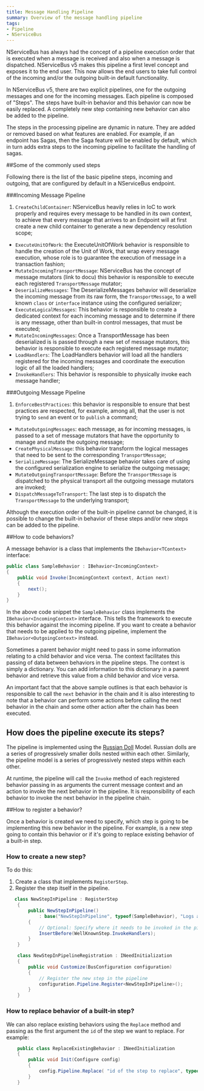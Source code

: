 ```yaml
---
title: Message Handling Pipeline
summary: Overview of the message handling pipeline 
tags:
- Pipeline
- NServiceBus
---
```


NServiceBus has always had the concept of a pipeline execution order that is executed when a message is received and also when a message is dispatched. NServiceBus v5 makes this pipeline a first level concept and exposes it to the end user.
This now allows the end users to take full control of the incoming and/or the outgoing built-in default functionality.

In NServiceBus v5, there are two explicit pipelines, one for the outgoing messages and one for the incoming messages. Each pipeline is composed of "Steps". The steps have built-in behavior and this behavior can now be easily replaced. A completely new step containing new behavior can also be added to the pipeline. 

The steps in the processing pipeline are dynamic in nature. They are added or removed based on what features are enabled. For example, if an endpoint has Sagas, then the Saga feature will be enabled by default, which in turn adds extra steps to the incoming pipeline to facilitate the handling of sagas. 

##Some of the commonly used steps

Following there is the list of the basic pipeline steps, incoming and outgoing, that are configured by default in a NServiceBus endpoint.

###Incoming Message Pipeline

1. `CreateChildContainer`: NServiceBus heavily relies in IoC to work properly and requires every message to be handled in its own context, to achieve that every message that arrives to an Endpoint will at first create a new child container to generate a new dependency resolution scope; 
* `ExecuteUnitOfWork`: the ExecuteUnitOfWork behavior is responsible to handle the creation of the Unit of Work, that wrap every message execution, whose role is to guarantee the execution of message in a transaction fashion;
* `MutateIncomingTransportMessage`: NServiceBus has the concept of message mutators (link to docu) this behavior is responsible to execute each registered `TransportMessage` mutator;
* `DeserializeMessages`: The DeserializeMessages behavior will deserialize the incoming message from its raw form, the `TransportMessage`, to a well known `class` or `interface` instance using the configured serializer;
* `ExecuteLogicalMessages`: This behavior is responsible to create a dedicated context for each incoming message and to determine if there is any message, other than built-in control messages, that must be executed;
* `MutateIncomingMessages`: Once a TransportMessage has been deserialized is is passed through a new set of message mutators, this behavior is responsible to execute each registered message mutator;
* `LoadHandlers`: The LoadHandlers behavior will load all the handlers registered for the incoming messages and coordinate the execution logic of all the loaded handlers;
* `InvokeHandlers`: This behavior is responsible to physically invoke each message handler;

###Outgoing Message Pipeline

1. `EnforceBestPractices`: this behavior is responsible to ensure that best practices are respected, for example, among all, that the user is not trying to `send` an event or to `publish` a command;
* `MutateOutgoingMessages`: each message, as for incoming messages, is passed to a set of message mutators that have the opportunity to manage and mutate the outgoing message;
* `CreatePhysicalMessage`: this behavior transform the logical messages that need to be sent to the corresponding `TransportMessage`;
* `SerializeMessage`: The SerializeMessage behavior takes care of using the configured serialization engine to serialize the outgoing message;
* `MutateOutgoingTransportMessage`: Before the `TransportMessage` is dispatched to the physical transport all the outgoing message mutators are invoked;
* `DispatchMessageToTransport`: The last step is to dispatch the `TransportMessage` to the underlying transport;

Although the execution order of the built-in pipeline cannot be changed, it is possible to change the built-in behavior of these steps and/or new steps can be added to the pipeline. 

##How to code behaviors?

A message behavior is a class that implements the `IBehavior<TContext>` interface:

```c#
public class SampleBehavior : IBehavior<IncomingContext>
{
    public void Invoke(IncomingContext context, Action next)
    {
    	next();
    }
}
```

In the above code snippet the `SampleBehavior` class implements the `IBehavior<IncomingContext>` interface. This tells the framework to execute this behavior against the incoming pipeline. If you want to create a behavior that needs to be applied to the outgoing pipeline, implement the `IBehavior<OutgoingContext>` instead. 

Sometimes a parent behavior might need to pass in some information relating to a child behavior and vice versa. The context facilitates this passing of data between behaviors in the pipeline steps. The context is simply a dictionary. You can add information to this dictionary in a parent behavior and retrieve this value from a child behavior and vice versa. 

An important fact that the above sample outlines is that each behavior is responsible to call the `next` behavior in the chain and it is also interesting to note that a behavior can perform some actions before calling the next behavior in the chain and some other action after the chain has been executed.

## How does the pipeline execute its steps?

The pipeline is implemented using the [Russian Doll](http://en.wikipedia.org/wiki/Matryoshka_doll) Model. Russian dolls are a series of progressively smaller dolls nested within each other. Similarly, the pipeline model is a series of progressively nested steps within each other. 

At runtime, the pipeline will call the `Invoke` method of each registered behavior passing in as arguments the current message context and an action to invoke the next behavior in the pipeline. It is responsibility of each behavior to invoke the next behavior in the pipeline chain.

##How to register a behavior?

Once a behavior is created we need to specify, which step is going to be implementing this new behavior in the pipeline. For example, is a new step going to contain this behavior or if it's going to replace existing behavior of a built-in step.

### How to create a new step?

To do this:

1. Create a class that implements `RegisterStep`.
2. Register the step itself in the pipeline.


```c#
   class NewStepInPipeline : RegisterStep
    {
        public NewStepInPipeline()
            : base("NewStepInPipeline", typeof(SampleBehavior), "Logs a warning when a message takes too long to process")
        {
            // Optional: Specify where it needs to be invoked in the pipeline, for example InsertBefore or InsertAfter:
            InsertBefore(WellKnownStep.InvokeHandlers);
        }
    }

    class NewStepInPipelineRegistration : INeedInitialization
    {
        public void Customize(BusConfiguration configuration)
        {
            // Register the new step in the pipeline
            configuration.Pipeline.Register<NewStepInPipeline>();
        }
    }
```

### How to replace behavior of a built-in step?

We can also replace existing behaviors using the `Replace` method and passing as the first argument the `id` of the step we want to replace. For example:

```c#
    public class ReplaceExistingBehavior : INeedInitialization
    {
        public void Init(Configure config)
        {
            config.Pipeline.Replace( "id of the step to replace", typeof(SampleBehavior), "description" )
        }
    }
```